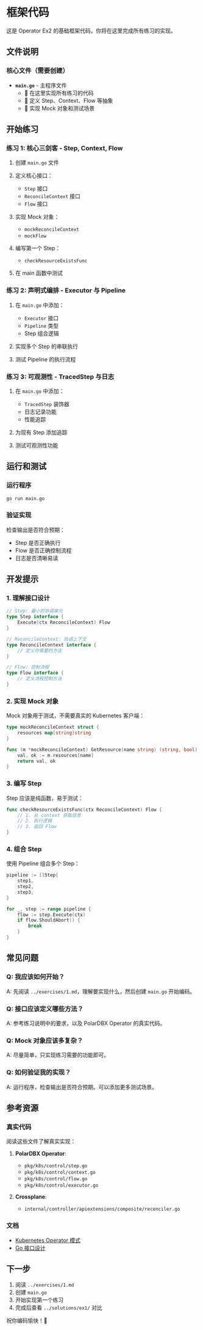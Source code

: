 # 框架代码

这是 Operator Ex2 的基础框架代码，你将在这里完成所有练习的实现。

## 文件说明

### 核心文件（需要创建）

- **`main.go`** - 主程序文件
  - 🔨 在这里实现所有练习的代码
  - 🔨 定义 Step、Context、Flow 等抽象
  - 🔨 实现 Mock 对象和测试场景

## 开始练习

### 练习 1: 核心三剑客 - Step, Context, Flow

1. 创建 `main.go` 文件
2. 定义核心接口：
   - `Step` 接口
   - `ReconcileContext` 接口
   - `Flow` 接口

3. 实现 Mock 对象：
   - `mockReconcileContext`
   - `mockFlow`

4. 编写第一个 Step：
   - `checkResourceExistsFunc`

5. 在 main 函数中测试

### 练习 2: 声明式编排 - Executor 与 Pipeline

1. 在 `main.go` 中添加：
   - `Executor` 接口
   - `Pipeline` 类型
   - Step 组合逻辑

2. 实现多个 Step 的串联执行

3. 测试 Pipeline 的执行流程

### 练习 3: 可观测性 - TracedStep 与日志

1. 在 `main.go` 中添加：
   - `TracedStep` 装饰器
   - 日志记录功能
   - 性能追踪

2. 为现有 Step 添加追踪

3. 测试可观测性功能

## 运行和测试

### 运行程序

```bash
go run main.go
```

### 验证实现

检查输出是否符合预期：
- Step 是否正确执行
- Flow 是否正确控制流程
- 日志是否清晰易读

## 开发提示

### 1. 理解接口设计

```go
// Step: 最小的协调单元
type Step interface {
    Execute(ctx ReconcileContext) Flow
}

// ReconcileContext: 协调上下文
type ReconcileContext interface {
    // 定义你需要的方法
}

// Flow: 控制流程
type Flow interface {
    // 定义流程控制方法
}
```

### 2. 实现 Mock 对象

Mock 对象用于测试，不需要真实的 Kubernetes 客户端：

```go
type mockReconcileContext struct {
    resources map[string]string
}

func (m *mockReconcileContext) GetResource(name string) (string, bool) {
    val, ok := m.resources[name]
    return val, ok
}
```

### 3. 编写 Step

Step 应该是纯函数，易于测试：

```go
func checkResourceExistsFunc(ctx ReconcileContext) Flow {
    // 1. 从 context 获取信息
    // 2. 执行逻辑
    // 3. 返回 Flow
}
```

### 4. 组合 Step

使用 Pipeline 组合多个 Step：

```go
pipeline := []Step{
    step1,
    step2,
    step3,
}

for _, step := range pipeline {
    flow := step.Execute(ctx)
    if flow.ShouldAbort() {
        break
    }
}
```

## 常见问题

### Q: 我应该如何开始？

A: 先阅读 `../exercises/1.md`，理解要实现什么，然后创建 `main.go` 开始编码。

### Q: 接口应该定义哪些方法？

A: 参考练习说明中的要求，以及 PolarDBX Operator 的真实代码。

### Q: Mock 对象应该多复杂？

A: 尽量简单，只实现练习需要的功能即可。

### Q: 如何验证我的实现？

A: 运行程序，检查输出是否符合预期。可以添加更多测试场景。

## 参考资源

### 真实代码

阅读这些文件了解真实实现：

1. **PolarDBX Operator**:
   - `pkg/k8s/control/step.go`
   - `pkg/k8s/control/context.go`
   - `pkg/k8s/control/flow.go`
   - `pkg/k8s/control/executor.go`

2. **Crossplane**:
   - `internal/controller/apiextensions/composite/reconciler.go`

### 文档

- [Kubernetes Operator 模式](https://kubernetes.io/docs/concepts/extend-kubernetes/operator/)
- [Go 接口设计](https://go.dev/doc/effective_go#interfaces)

## 下一步

1. 阅读 `../exercises/1.md`
2. 创建 `main.go`
3. 开始实现第一个练习
4. 完成后查看 `../solutions/ex1/` 对比

祝你编码愉快！🚀
